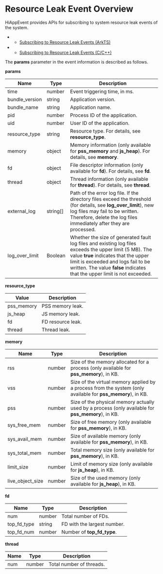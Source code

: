# Resource Leak Event Overview

HiAppEvent provides APIs for subscribing to system resource leak events of the system.

- - [Subscribing to Resource Leak Events (ArkTS)](hiappevent-watcher-resourceleak-events-arkts.md)
- - [Subscribing to Resource Leak Events (C/C++)](hiappevent-watcher-resourceleak-events-ndk.md)

The **params** parameter in the event information is described as follows.

**params**

| Name            | Type   | Description                                                                      |
|----------------|-------|----------------------------------------------------------------------|
| time           | number | Event triggering time, in ms.                                                           |
| bundle_version | string | Application version.                                                                   |
| bundle_name    | string | Application name.                                                                   |
| pid            | number | Process ID of the application.                                                                |
| uid            | number | User ID of the application.                                                                |
| resource_type  | string | Resource type. For details, see **resource_type**.                                             |
| memory         | object | Memory information (only available for **pss_memory** and **js_heap**). For details, see **memory**.                    |
| fd             | object | File descriptor information (only available for **fd**). For details, see **fd**.                                     |
| thread         | object | Thread information (only available for **thread**). For details, see **thread**.                                |
| external_log   | string[] | Path of the error log file. If the directory files exceed the threshold (for details, see **log_over_limit**), new log files may fail to be written. Therefore, delete the log files immediately after they are processed.|
| log_over_limit | Boolean  | Whether the size of generated fault log files and existing log files exceeds the upper limit (5 MB). The value **true** indicates that the upper limit is exceeded and logs fail to be written. The value **false** indicates that the upper limit is not exceeded.           |

**resource_type**

| Value   | Description                      |
| ------- | ------------------------- |
| pss_memory | PSS memory leak.|
| js_heap | JS memory leak.|
| fd | FD resource leak.|
| thread | Thread leak.|

**memory**

| Name   | Type  | Description                      |
| ------- | ------ | ------------------------- |
| rss | number | Size of the memory allocated for a process (only available for **pss_memory**), in KB.|
| vss | number | Size of the virtual memory applied by a process from the system (only available for **pss_memory**), in KB.|
| pss | number | Size of the physical memory actually used by a process (only available for **pss_memory**), in KB.|
| sys_free_mem | number | Size of free memory (only available for **pss_memory**), in KB.|
| sys_avail_mem | number | Size of available memory (only available for **pss_memory**), in KB.|
| sys_total_mem | number | Total memory size (only available for **pss_memory**), in KB.|
| limit_size | number | Limit of memory size (only available for **js_heap**), in KB.|
| live_object_size | number | Size of the used memory (only available for **js_heap**), in KB.|

**fd**

| Name       | Type  | Description               |
| ----------- | ------ | ------------------- |
| num         | number | Total number of FDs.         |
| top_fd_type | string | FD with the largest number. |
| top_fd_num  | number | Number of **top_fd_type**.|

**thread**

| Name| Type  | Description          |
| ---- | ------ | -------------- |
| num  | number | Total number of threads.|
